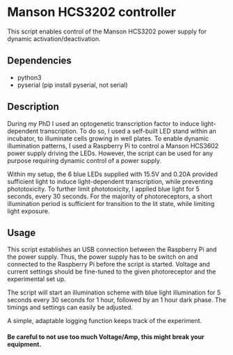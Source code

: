 # Manson HCS3202 controller

This script enables control of the Manson HCS3202 power supply for dynamic activation/deactivation.

## Dependencies

* python3
* pyserial (pip install pyserial, not serial)

## Description

During my PhD I used an optogenetic transcription factor to induce light-dependent transcription. To do so, I used a self-built LED stand within an incubator, to illuminate cells growing in well plates. To enable dynamic illumination patterns, I used a Raspberry Pi to control a Manson HCS3602 power supply driving the LEDs. However, the script can be used for any purpose requiring dynamic control of a power supply. 

Within my setup, the 6 blue LEDs supplied with 15.5V and 0.20A provided sufficient light to induce light-dependent transcription, while preventing phototoxicity. To further limit phototoxicity, I applied blue light for 5 seconds, every 30 seconds. For the majority of photoreceptors, a short illumination period is sufficient for transition to the lit state, while limiting light exposure. 



## Usage

This script establishes an USB connection between the Raspberry Pi and the power supply. Thus, the power supply has to be switch on and connected to the Raspberry Pi before the script is started. Voltage and current settings should be fine-tuned to the given photoreceptor and the experimental set up.

The script will start an illumination scheme with blue light illumination for 5 seconds every 30 seconds for 1 hour, followed by an 1 hour dark phase. The timings and settings can easily be adjusted. 

A simple, adaptable logging function keeps track of the experiment.

#### Be careful to not use too much Voltage/Amp, this might break your equipment. 
